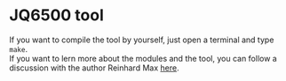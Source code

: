 # JQ6500 tool
  
If you want to compile the tool by yourself, just open a terminal and type `make`.  
If you want to lern more about the modules and the tool, you can follow a discussion with the author Reinhard Max [here](https://www.mikrocontroller.net/topic/416088#5117893).  


